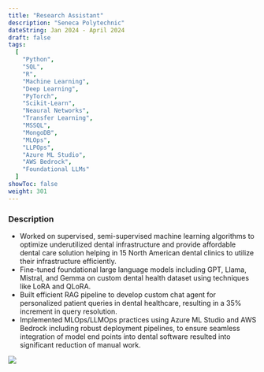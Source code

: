 ```yaml
---
title: "Research Assistant"
description: "Seneca Polytechnic"
dateString: Jan 2024 - April 2024
draft: false
tags:
  [
    "Python",
    "SQL",
    "R",
    "Machine Learning",
    "Deep Learning",
    "PyTorch",
    "Scikit-Learn",
    "Neaural Networks",
    "Transfer Learning",
    "MSSQL",
    "MongoDB",
    "MLOps",
    "LLPOps",
    "Azure ML Studio",
    "AWS Bedrock",
    "Foundational LLMs"
  ]
showToc: false
weight: 301
---
```


### Description

- Worked on supervised, semi-supervised machine learning algorithms to optimize underutilized dental infrastructure and provide affordable dental care solution helping in 15 North American dental clinics to utilize their infrastructure efficiently.
- Fine-tuned foundational large language models including GPT, Llama, Mistral, and Gemma on custom dental health dataset using techniques like LoRA and QLoRA.
- Built efficient RAG pipeline to develop custom chat agent for personalized patient queries in dental healthcare, resulting in a 35% increment in query resolution.
- Implemented MLOps/LLMOps practices using Azure ML Studio and AWS Bedrock including robust deployment pipelines, to ensure seamless integration of model end points into dental software resulted into significant reduction of manual work.

![](/experience/seneca.png#center)
